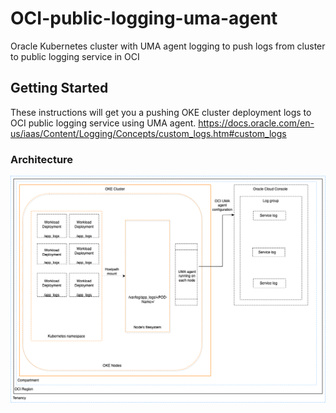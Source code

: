 # OCI-public-logging-uma-agent
Oracle Kubernetes cluster with UMA agent logging to push logs from cluster to public logging service in OCI

## Getting Started
These instructions will get you a pushing OKE cluster deployment logs to OCI public logging service using UMA agent.
https://docs.oracle.com/en-us/iaas/Content/Logging/Concepts/custom_logs.htm#custom_logs


### Architecture
![alt text](https://github.com/harsh4870/OCI-public-logging-uma-agent/blob/main/uma.png)

